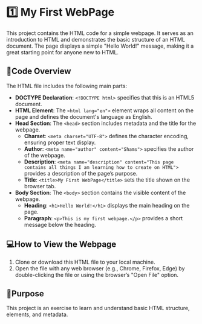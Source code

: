 #  1️⃣ My First WebPage

This project contains the HTML code for a simple webpage. It serves as an introduction to HTML and demonstrates the basic structure of an HTML document. The page displays a simple "Hello World!" message, making it a great starting point for anyone new to HTML.

## 📜Code Overview

The HTML file includes the following main parts:

- **DOCTYPE Declaration**: `<!DOCTYPE html>` specifies that this is an HTML5 document.
- **HTML Element**: The `<html lang="en">` element wraps all content on the page and defines the document's language as English.
- **Head Section**: The `<head>` section includes metadata and the title for the webpage.
  - **Charset**: `<meta charset="UTF-8">` defines the character encoding, ensuring proper text display.
  - **Author**: `<meta name="author" content="Shams">` specifies the author of the webpage.
  - **Description**: `<meta name="description" content="This page contains all things I am learning how to create on HTML">` provides a description of the page’s purpose.
  - **Title**: `<title>My First WebPage</title>` sets the title shown on the browser tab.
- **Body Section**: The `<body>` section contains the visible content of the webpage.
  - **Heading**: `<h1>Hello World!</h1>` displays the main heading on the page.
  - **Paragraph**: `<p>This is my first webpage.</p>` provides a short message below the heading.

## 💻How to View the Webpage

1. Clone or download this HTML file to your local machine.
2. Open the file with any web browser (e.g., Chrome, Firefox, Edge) by double-clicking the file or using the browser’s "Open File" option.

## 🔮Purpose

This project is an exercise to learn and understand basic HTML structure, elements, and metadata.
